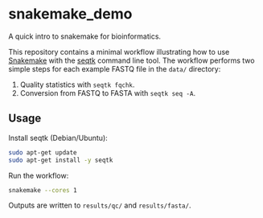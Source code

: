 # snakemake_demo
A quick intro to snakemake for bioinformatics.

This repository contains a minimal workflow illustrating how to use
[Snakemake](https://snakemake.readthedocs.io) with the [seqtk](https://github.com/lh3/seqtk)
command line tool. The workflow performs two simple steps for each example
FASTQ file in the `data/` directory:

1. Quality statistics with `seqtk fqchk`.
2. Conversion from FASTQ to FASTA with `seqtk seq -A`.

## Usage

Install seqtk (Debian/Ubuntu):

```bash
sudo apt-get update
sudo apt-get install -y seqtk
```

Run the workflow:

```bash
snakemake --cores 1
```

Outputs are written to `results/qc/` and `results/fasta/`.
